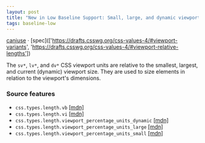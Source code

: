 ```yaml
---
layout: post
title: "New in Low Baseline Support: Small, large, and dynamic viewport units"
tags: baseline-low
---
```


[caniuse](https://caniuse.com/?search=viewport-unit-variants) · [spec](['https://drafts.csswg.org/css-values-4/#viewport-variants', 'https://drafts.csswg.org/css-values-4/#viewport-relative-lengths'])

The `sv*`, `lv*`, and `dv*` CSS viewport units are relative to the smallest, largest, and current (dynamic) viewport size. They are used to size elements in relation to the viewport's dimensions.

### Source features

- ``css.types.length.vb`` [[mdn]](https://https://developer.mozilla.org/en-US/search?q=css.types.length.vb)
- ``css.types.length.vi`` [[mdn]](https://https://developer.mozilla.org/en-US/search?q=css.types.length.vi)
- ``css.types.length.viewport_percentage_units_dynamic`` [[mdn]](https://https://developer.mozilla.org/en-US/search?q=css.types.length.viewport_percentage_units_dynamic)
- ``css.types.length.viewport_percentage_units_large`` [[mdn]](https://https://developer.mozilla.org/en-US/search?q=css.types.length.viewport_percentage_units_large)
- ``css.types.length.viewport_percentage_units_small`` [[mdn]](https://https://developer.mozilla.org/en-US/search?q=css.types.length.viewport_percentage_units_small)
